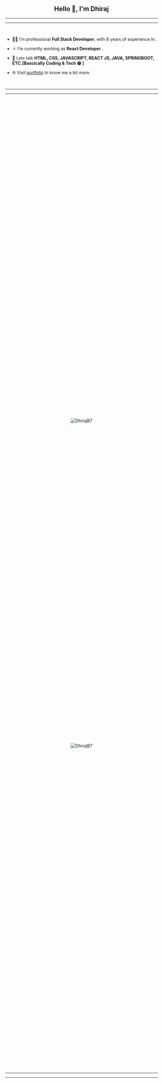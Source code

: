 <h2 align="center">Hello 👋, I'm Dhiraj</h2>
<hr/>
<hr/>
<br/>

- 🧑‍💻 I’m professional **Full Stack Developer**, with 8 years of experience In .

- ⚛️ I’m currently working as **React Developer .**

- 💬 Lets talk **HTML, CSS, JAVASCRIPT, REACT JS, JAVA, SPRINGBOOT, ETC.[Bascically Coding & Tech 😁 ]**

- 🌐 Visit [portfolio](https://portfolio-dhirajb7.vercel.app/) to know me a bit more.

<br/>
<hr/>
<hr/>
<div style="height:80vh;display:flex; flex-direction:column; justify-content:space-evenly;align-items:center">

<div>
<img src="https://github-readme-stats.vercel.app/api/top-langs?username=DhirajB7&show_icons=true&locale=en&layout=compact&theme=dracula" alt="DhirajB7" />
</div>

<div>
<img src="https://github-readme-stats.vercel.app/api?username=DhirajB7&show_icons=true&locale=en&theme=dracula" alt="DhirajB7" />
</div>

</div>

<hr/>
<hr/>
